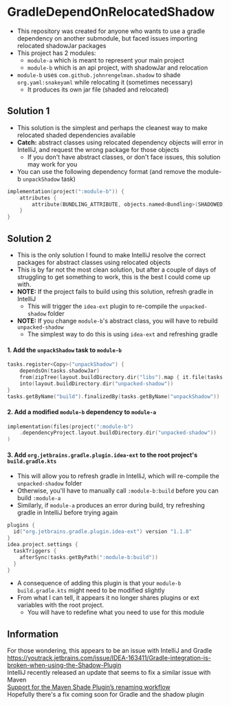 # GradleDependOnRelocatedShadow
- This repository was created for anyone who wants to use a gradle dependency on another submodule, but faced issues importing relocated shadowJar packages
- This project has 2 modules:
  - `module-a` which is meant to represent your main project
  - `module-b` which is an api project, with shadowJar and relocation
- `module-b` uses `com.github.johnrengelman.shadow` to shade `org.yaml:snakeyaml` while relocating it (sometimes necessary)
  - It produces its own jar file (shaded and relocated)

## Solution 1
- This solution is the simplest and perhaps the cleanest way to make relocated shaded dependencies available
- **Catch:** abstract classes using relocated dependency objects will error in IntelliJ, and request the wrong package for those objects
  - If you don't have abstract classes, or don't face issues, this solution may work for you
- You can use the following dependency format (and remove the module-b `unpackShadow` task)
```kotlin
implementation(project(":module-b")) {
    attributes {
        attribute(BUNDLING_ATTRIBUTE, objects.named<Bundling>(SHADOWED))
    }
}
```
## Solution 2
- This is the only solution I found to make IntelliJ resolve the correct packages for abstract classes using relocated objects
- This is by far not the most clean solution, but after a couple of days of struggling to get something to work, this is the best I could come up with.
- **NOTE:** If the project fails to build using this solution, refresh gradle in IntelliJ
  - This will trigger the `idea-ext` plugin to re-compile the `unpacked-shadow` folder
- **NOTE:** If you change `module-b`'s abstract class, you will have to rebuild `unpacked-shadow`
  - The simplest way to do this is using `idea-ext` and refreshing gradle
#### 1. Add the `unpackShadow` task to `module-b`
```kotlin
tasks.register<Copy>("unpackShadow") {
    dependsOn(tasks.shadowJar)
    from(zipTree(layout.buildDirectory.dir("libs").map { it.file(tasks.shadowJar.get().archiveFileName) }))
    into(layout.buildDirectory.dir("unpacked-shadow"))
}
tasks.getByName("build").finalizedBy(tasks.getByName("unpackShadow"))
```
#### 2. Add a modified `module-b` dependency to `module-a`
```kotlin
implementation(files(project(":module-b")
    .dependencyProject.layout.buildDirectory.dir("unpacked-shadow"))
)
```
#### 3. Add `org.jetbrains.gradle.plugin.idea-ext` to the root project's `build.gradle.kts`
- This will allow you to refresh gradle in IntelliJ, which will re-compile the `unpacked-shadow` folder
- Otherwise, you'll have to manually call `:module-b:build` before you can build `:module-a`
- Similarly, if `module-a` produces an error during build, try refreshing gradle in IntelliJ before trying again
```kotlin
plugins {
  id("org.jetbrains.gradle.plugin.idea-ext") version "1.1.8"
}
idea.project.settings {
  taskTriggers {
    afterSync(tasks.getByPath(":module-b:build"))
  }
}
```
- A consequence of adding this plugin is that your `module-b` `build.gradle.kts` might need to be modified slightly
- From what I can tell, it appears it no longer shares plugins or ext variables with the root project.
  - You will have to redefine what you need to use for this module


## Information
For those wondering, this appears to be an issue with IntelliJ and Gradle   
https://youtrack.jetbrains.com/issue/IDEA-163411/Gradle-integration-is-broken-when-using-the-Shadow-Plugin   
IntelliJ recently released an update that seems to fix a similar issue with Maven  
[Support for the Maven Shade Plugin’s renaming workflow](https://www.jetbrains.com/idea/whatsnew/2024-1/#page__content-build-tools)  
Hopefully there's a fix coming soon for Gradle and the shadow plugin
